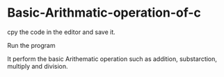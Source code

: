 # Basic-Arithmatic-operation-of-c

cpy the code in the editor and save it.

Run the program

It perform the basic Arithematic operation such as addition, substarction, multiply and division.
